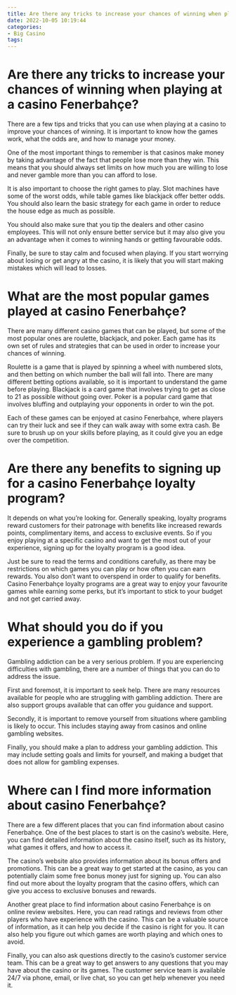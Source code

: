 ```yaml
---
title: Are there any tricks to increase your chances of winning when playing at a casino Fenerbahçe
date: 2022-10-05 10:19:44
categories:
- Big Casino
tags:
---
```



# Are there any tricks to increase your chances of winning when playing at a casino Fenerbahçe?

There are a few tips and tricks that you can use when playing at a casino to improve your chances of winning. It is important to know how the games work, what the odds are, and how to manage your money.

One of the most important things to remember is that casinos make money by taking advantage of the fact that people lose more than they win. This means that you should always set limits on how much you are willing to lose and never gamble more than you can afford to lose.

It is also important to choose the right games to play. Slot machines have some of the worst odds, while table games like blackjack offer better odds. You should also learn the basic strategy for each game in order to reduce the house edge as much as possible.

You should also make sure that you tip the dealers and other casino employees. This will not only ensure better service but it may also give you an advantage when it comes to winning hands or getting favourable odds.

Finally, be sure to stay calm and focused when playing. If you start worrying about losing or get angry at the casino, it is likely that you will start making mistakes which will lead to losses.

# What are the most popular games played at casino Fenerbahçe?

There are many different casino games that can be played, but some of the most popular ones are roulette, blackjack, and poker. Each game has its own set of rules and strategies that can be used in order to increase your chances of winning.

Roulette is a game that is played by spinning a wheel with numbered slots, and then betting on which number the ball will fall into. There are many different betting options available, so it is important to understand the game before playing. Blackjack is a card game that involves trying to get as close to 21 as possible without going over. Poker is a popular card game that involves bluffing and outplaying your opponents in order to win the pot.

Each of these games can be enjoyed at casino Fenerbahçe, where players can try their luck and see if they can walk away with some extra cash. Be sure to brush up on your skills before playing, as it could give you an edge over the competition.

# Are there any benefits to signing up for a casino Fenerbahçe loyalty program?

It depends on what you’re looking for. Generally speaking, loyalty programs reward customers for their patronage with benefits like increased rewards points, complimentary items, and access to exclusive events. So if you enjoy playing at a specific casino and want to get the most out of your experience, signing up for the loyalty program is a good idea.

Just be sure to read the terms and conditions carefully, as there may be restrictions on which games you can play or how often you can earn rewards. You also don’t want to overspend in order to qualify for benefits. Casino Fenerbahçe loyalty programs are a great way to enjoy your favourite games while earning some perks, but it’s important to stick to your budget and not get carried away.

# What should you do if you experience a gambling problem?

Gambling addiction can be a very serious problem. If you are experiencing difficulties with gambling, there are a number of things that you can do to address the issue.

First and foremost, it is important to seek help. There are many resources available for people who are struggling with gambling addiction. There are also support groups available that can offer you guidance and support.

Secondly, it is important to remove yourself from situations where gambling is likely to occur. This includes staying away from casinos and online gambling websites.

Finally, you should make a plan to address your gambling addiction. This may include setting goals and limits for yourself, and making a budget that does not allow for gambling expenses.

# Where can I find more information about casino Fenerbahçe?

There are a few different places that you can find information about casino Fenerbahçe. One of the best places to start is on the casino’s website. Here, you can find detailed information about the casino itself, such as its history, what games it offers, and how to access it.

The casino’s website also provides information about its bonus offers and promotions. This can be a great way to get started at the casino, as you can potentially claim some free bonus money just for signing up. You can also find out more about the loyalty program that the casino offers, which can give you access to exclusive bonuses and rewards.

Another great place to find information about casino Fenerbahçe is on online review websites. Here, you can read ratings and reviews from other players who have experience with the casino. This can be a valuable source of information, as it can help you decide if the casino is right for you. It can also help you figure out which games are worth playing and which ones to avoid.

Finally, you can also ask questions directly to the casino’s customer service team. This can be a great way to get answers to any questions that you may have about the casino or its games. The customer service team is available 24/7 via phone, email, or live chat, so you can get help whenever you need it.